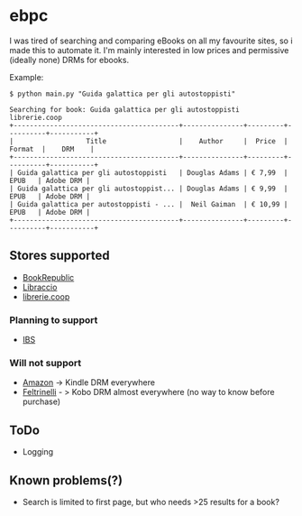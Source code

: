 # ebpc
I was tired of searching and comparing eBooks on all my favourite sites, so i made this to automate it. 
I'm mainly interested in low prices and permissive (ideally none) DRMs for ebooks.

Example:

```
$ python main.py "Guida galattica per gli autostoppisti"

Searching for book: Guida galattica per gli autostoppisti
librerie.coop
+-----------------------------------------+---------------+---------+----------+-----------+
|                  Title                  |    Author     |  Price  |  Format  |    DRM    |
+-----------------------------------------+---------------+---------+----------+-----------+
| Guida galattica per gli autostoppisti   | Douglas Adams | € 7,99  |   EPUB   | Adobe DRM |
| Guida galattica per gli autostoppist... | Douglas Adams | € 9,99  |   EPUB   | Adobe DRM |
| Guida galattica per autostoppisti - ... |  Neil Gaiman  | € 10,99 |   EPUB   | Adobe DRM |
+-----------------------------------------+---------------+---------+----------+-----------+
```

## Stores supported
- [BookRepublic](https://www.bookrepublic.it/)
- [Libraccio](https://www.libraccio.it/)
- [librerie.coop](https://www.librerie.coop/)

### Planning to support
- [IBS](https://www.ibs.it/)

### Will not support
- [Amazon](https://www.amazon.it/) -> Kindle DRM everywhere
- [Feltrinelli](https://www.lafeltrinelli.it) - > Kobo DRM almost everywhere (no way to know before purchase)


## ToDo
- Logging

## Known problems(?)
- Search is limited to first page, but who needs >25 results for a book?

